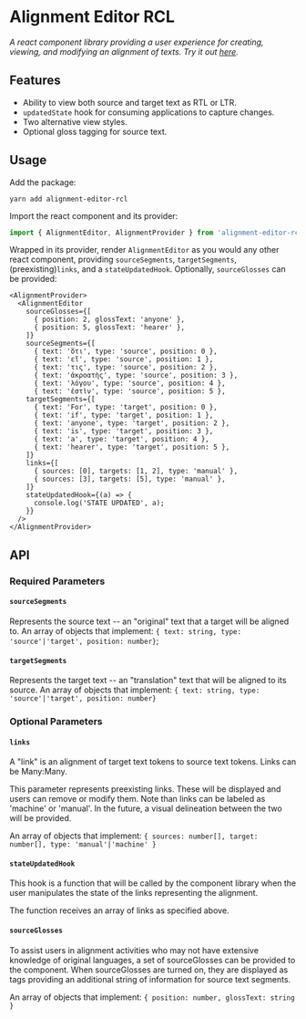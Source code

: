 # Alignment Editor RCL

_A react component library providing a user experience for creating, viewing, and modifying an alignment of texts._
_Try it out [here](https://alignment-editor-rcl.netlify.app/)._

## Features

- Ability to view both source and target text as RTL or LTR.
- `updatedState` hook for consuming applications to capture changes.
- Two alternative view styles.
- Optional gloss tagging for source text.

## Usage

Add the package:

```cli
yarn add alignment-editor-rcl
```

Import the react component and its provider:

```ts
import { AlignmentEditor, AlignmentProvider } from 'alignment-editor-rcl';
```

Wrapped in its provider, render `AlignmentEditor` as you would any other react component, providing `sourceSegments`, `targetSegments`, (preexisting)`links`, and a `stateUpdatedHook`. Optionally, `sourceGlosses` can be provided:

```tsx
<AlignmentProvider>
  <AlignmentEditor
    sourceGlosses={[
      { position: 2, glossText: 'anyone' },
      { position: 5, glossText: 'hearer' },
    ]}
    sourceSegments={[
      { text: 'ὅτι', type: 'source', position: 0 },
      { text: 'εἴ', type: 'source', position: 1 },
      { text: 'τις', type: 'source', position: 2 },
      { text: 'ἀκροατὴς', type: 'source', position: 3 },
      { text: 'λόγου', type: 'source', position: 4 },
      { text: 'ἐστὶν', type: 'source', position: 5 },
    targetSegments={[
      { text: 'For', type: 'target', position: 0 },
      { text: 'if', type: 'target', position: 1 },
      { text: 'anyone', type: 'target', position: 2 },
      { text: 'is', type: 'target', position: 3 },
      { text: 'a', type: 'target', position: 4 },
      { text: 'hearer', type: 'target', position: 5 },
    ]}
    links={[
      { sources: [0], targets: [1, 2], type: 'manual' },
      { sources: [3], targets: [5], type: 'manual' },
    ]}
    stateUpdatedHook={(a) => {
      console.log('STATE UPDATED', a);
    }}
  />
</AlignmentProvider>
```

## API

### Required Parameters

#### `sourceSegments`

Represents the source text -- an "original" text that a target will be aligned to.
An array of objects that implement: `{ text: string, type: 'source'|'target', position: number}`;

#### `targetSegments`

Represents the target text -- an "translation" text that will be aligned to its source.
An array of objects that implement: `{ text: string, type: 'source'|'target', position: number}`

### Optional Parameters

#### `links`

A "link" is an alignment of target text tokens to source text tokens. Links can be Many:Many.

This parameter represents preexisting links. These will be displayed and users can remove or modify them. Note than links can be labeled as 'machine' or 'manual'. In the future, a visual delineation between the two will be provided.

An array of objects that implement: `{ sources: number[], target: number[], type: 'manual'|'machine' }`

#### `stateUpdatedHook`

This hook is a function that will be called by the component library when the user manipulates the state of the links representing the alignment.

The function receives an array of links as specified above.

#### `sourceGlosses`

To assist users in alignment activities who may not have extensive knowledge of original languages, a set of sourceGlosses can be provided to the component. When sourceGlosses are turned on, they are displayed as tags providing an additional string of information for source text segments.

An array of objects that implement: `{ position: number, glossText: string }`
